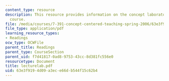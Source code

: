```yaml
---
content_type: resource
description: This resource provides information on the concept laboratories for the
  course.
file: /media/courses/7-391-concept-centered-teaching-spring-2006/63e3f9194d09a3ece66db544f15c62b4_lecturelab.pdf
file_type: application/pdf
learning_resource_types:
- Readings
ocw_type: OCWFile
parent_title: Readings
parent_type: CourseSection
parent_uid: f7d41817-0ad8-9753-43cc-8d381fc556e0
resourcetype: Document
title: lecturelab.pdf
uid: 63e3f919-4d09-a3ec-e66d-b544f15c62b4
---
```

